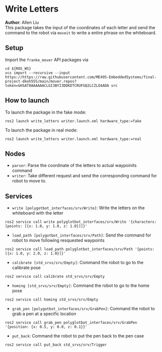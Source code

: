# Write Letters
**Author**: Allen Liu<br/>
This package takes the input of the coordinates of each letter and send the command to the robot via `moveit` to write a entire phrase on the whiteboard.

## Setup
Import the `franke_mover` API packages via
```
cd ${ROS_WS}
vcs import --recursive --input https://https://raw.githubusercontent.com/ME495-EmbeddedSystems/final-project-dkoh555/main/mover.repos?token=GHSAT0AAAAAACLGI3BYI3DDKDTCRUFGQ2LCZLO4AOA src
```

## How to launch
To launch the package in the fake mode:
```
ros2 launch write_letters writer.launch.xml hardware_type:=fake
```

To launch the package in real mode:
```
ros2 launch write_letters writer.launch.xml hardware_type:=real
```
## Nodes
 - `parser`: Parse the coordinate of the letters to actual waypoinits command
 - `writer`: Take different request and send the corresponding command for robot to move to.

## Services
 - `write [polygotbot_interfaces/srv/Write]`: Write the letters on the whiteboard with the letter
 ```
 ros2 service call write polyglotbot_interfaces/srv/Write '{characters: [points: [{x: 1.0, y: 1.0, z: 1.0}]]}'
 ```
 - `load_path [polygotbot_interfaces/srv/Path]`: Send the command for robot to move following resquested waypoints
 ```
 ros2 service call load_path polyglotbot_interfaces/srv/Path '{points: [{x: 1.0, y: 2.0, z: 1.0}]}'
 ```
 - `calibrate [std_srvs/srv/Empty]`: Command the robot to go to the calibrate pose
 ```
 ros2 service call calibrate std_srvs/srv/Empty
 ```
 - `homing [std_srvs/srv/Empty]`: Command the robot to go to the home pose
  ```
 ros2 service call homing std_srvs/srv/Empty
 ```
 - `grab_pen [polygotbot_interfaces/srv/GrabPen]`: Command the robot to grab a pen at a specific location
 ```
 ros2 service call grab_pen polyglotbot_interfaces/srv/GrabPen '{position: {x: 0.5, y: 0.0, z: 0.1}}'
 ```
 - `put_back`: Command the robot to put the pen back to the pen case
 ```
 ros2 service call put_back std_srvs/srv/Trigger
 ```